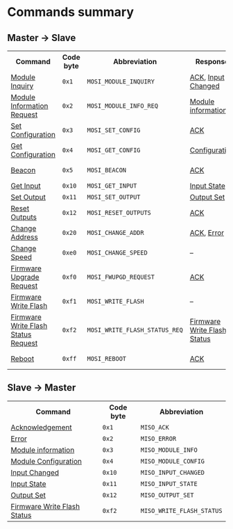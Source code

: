 # Commands summary

## Master → Slave

<table>
<tr><th>Command</th><th>Code byte</th><th>Abbreviation</th><th>Response</th><th>Addressed</th></tr>
<tr>
 <td><a href="commands.md#mosi-module-inquiry">Module Inquiry</a></td>
 <td><code>0x1</code></td>
 <td><code>MOSI_MODULE_INQUIRY</code></td>
 <td><a href="commands.md#miso-ack">ACK</a>, <a href="commands.md#miso-input-changed">Input Changed</a></td>
 <td>address</td>
</tr>
<tr>
 <td><a href="commands.md#mosi-info">Module Information Request</a></td>
 <td><code>0x2</code></td>
 <td><code>MOSI_MODULE_INFO_REQ</code></td>
 <td><a href="commands.md#miso-module-info">Module information</a></td>
 <td>address</td>
</tr>
<tr>
 <td><a href="commands.md#mosi-set-config">Set Configuration</a></td>
 <td><code>0x3</code></td>
 <td><code>MOSI_SET_CONFIG</code></td>
 <td><a href="commands.md#miso-ack">ACK</a></td>
</tr>
<tr>
 <td><a href="commands.md#mosi-get-config">Get Configuration</a></td>
 <td><code>0x4</code></td>
 <td><code>MOSI_GET_CONFIG</code></td>
 <td><a href="commands.md#miso-config">Configuration</a></td>
 <td>address</td>
</tr>
<tr>
 <td><a href="commands.md#mosi-beacon">Beacon</a></td>
 <td><code>0x5</code></td>
 <td><code>MOSI_BEACON</code></td>
 <td><a href="commands.md#miso-ack">ACK</a></td>
 <td>address, broadcast</td>
</tr>
<tr>
 <td><a href="commands.md#mosi-get-input">Get Input</a></td>
 <td><code>0x10</code></td>
 <td><code>MOSI_GET_INPUT</code></td>
 <td><a href="commands.md#miso-input-state">Input State</a></td>
 <td>address</td>
</tr>
<tr>
 <td><a href="commands.md#mosi-set-output">Set Output</a></td>
 <td><code>0x11</code></td>
 <td><code>MOSI_SET_OUTPUT</code></td>
 <td><a href="commands.md#miso-output-set">Output Set</a></td>
 <td>address</td>
</tr>
<tr>
 <td><a href="commands.md#mosi-reset-outputs">Reset Outputs</a></td>
 <td><code>0x12</code></td>
 <td><code>MOSI_RESET_OUTPUTS</code></td>
 <td><a href="commands.md#miso-ack">ACK</a></td>
 <td>address, broadcast</td>
</tr>
<tr>
 <td><a href="commands.md#mosi-change-address">Change Address</a></td>
 <td><code>0x20</code></td>
 <td><code>MOSI_CHANGE_ADDR</code></td>
 <td><a href="commands.md#miso-ack">ACK</a>, <a href="commands.md#miso-error">Error</a></td>
 <td>address, broadcast</td>
</tr>
<tr>
 <td><a href="commands.md#mosi-speed-changed">Change Speed</a></td>
 <td><code>0xe0</code></td>
 <td><code>MOSI_CHANGE_SPEED</code></td>
 <td>–</td>
 <td>broadcast</td>
</tr>
<tr>
 <td><a href="commands.md#mosi-reprog">Firmware Upgrade Request</a></td>
 <td><code>0xf0</code></td>
 <td><code>MOSI_FWUPGD_REQUEST</code></td>
 <td><a href="commands.md#miso-ack">ACK</a></td>
 <td>address</td>
</tr>
<tr>
 <td><a href="commands.md#mosi-write-flash">Firmware Write Flash</a></td>
 <td><code>0xf1</code></td>
 <td><code>MOSI_WRITE_FLASH</code></td>
 <td>–</td>
 <td>address</td>
</tr>
<tr>
 <td><a href="commands.md#mosi-write-flash-status-req">Firmware Write Flash Status Request</a></td>
 <td><code>0xf2</code></td>
 <td><code>MOSI_WRITE_FLASH_STATUS_REQ</code></td>
 <td><a href="commands.md#miso-write-flash-status">Firmware Write Flash Status</a></td>
 <td>address</td>
</tr>
<tr>
 <td><a href="commands.md#mosi-reboot">Reboot</a></td>
 <td><code>0xff</code></td>
 <td><code>MOSI_REBOOT</code></td>
 <td><a href="commands.md#miso-ack">ACK</a></td>
 <td>address, broadcast</td>
</tr>
</table>


## Slave → Master

<table>
<tr><th>Command</th><th>Code byte</th><th>Abbreviation</th></tr>
<tr>
 <td><a href="commands.md#miso-ack">Acknowledgement</a></td>
 <td><code>0x1</code></td>
 <td><code>MISO_ACK</code></td>
</tr>
<tr>
 <td><a href="commands.md#miso-error">Error</a></td>
 <td><code>0x2</code></td>
 <td><code>MISO_ERROR</code></td>
</tr>
<tr>
 <td><a href="commands.md#miso-module-info">Module information</a></td>
 <td><code>0x3</code></td>
 <td><code>MISO_MODULE_INFO</code></td>
</tr>
<tr>
 <td><a href="commands.md#miso-config">Module Configuration</a></td>
 <td><code>0x4</code></td>
 <td><code>MISO_MODULE_CONFIG</code></td>
</tr>
<tr>
 <td><a href="commands.md#miso-input-changed">Input Changed</a></td>
 <td><code>0x10</code></td>
 <td><code>MISO_INPUT_CHANGED</code></td>
</tr>
<tr>
 <td><a href="commands.md#miso-input-state">Input State</a></td>
 <td><code>0x11</code></td>
 <td><code>MISO_INPUT_STATE</code></td>
</tr>
<tr>
 <td><a href="commands.md#miso-output-set">Output Set</a></td>
 <td><code>0x12</code></td>
 <td><code>MISO_OUTPUT_SET</code></td>
</tr>
<tr>
 <td><a href="commands.md#miso-write-flash-status">Firmware Write Flash Status</a></td>
 <td><code>0xf2</code></td>
 <td><code>MISO_WRITE_FLASH_STATUS</code></td>
</tr>
</table>
